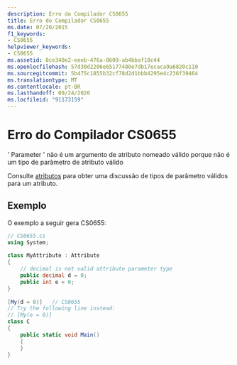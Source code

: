 ```yaml
---
description: Erro do Compilador CS0655
title: Erro do Compilador CS0655
ms.date: 07/20/2015
f1_keywords:
- CS0655
helpviewer_keywords:
- CS0655
ms.assetid: 8ce340e2-eeeb-476a-8609-ab4bbaf10c44
ms.openlocfilehash: 57d30d2206e65177480e7db17ecaca9a6820c110
ms.sourcegitcommit: 5b475c1855b32cf78d2d1bbb4295e4c236f39464
ms.translationtype: MT
ms.contentlocale: pt-BR
ms.lasthandoff: 09/24/2020
ms.locfileid: "91173159"
---
```

# <a name="compiler-error-cs0655"></a>Erro do Compilador CS0655

' Parameter ' não é um argumento de atributo nomeado válido porque não é um tipo de parâmetro de atributo válido  
  
 Consulte [atributos](../programming-guide/concepts/attributes/index.md) para obter uma discussão de tipos de parâmetro válidos para um atributo.  
  
## <a name="example"></a>Exemplo  

 O exemplo a seguir gera CS0655:  
  
```csharp  
// CS0655.cs  
using System;  
  
class MyAttribute : Attribute  
{  
    // decimal is not valid attribute parameter type  
    public decimal d = 0;  
    public int e = 0;  
}  
  
[My(d = 0)]   // CS0655  
// Try the following line instead:  
// [My(e = 0)]  
class C  
{  
    public static void Main()  
    {  
    }  
}  
```
